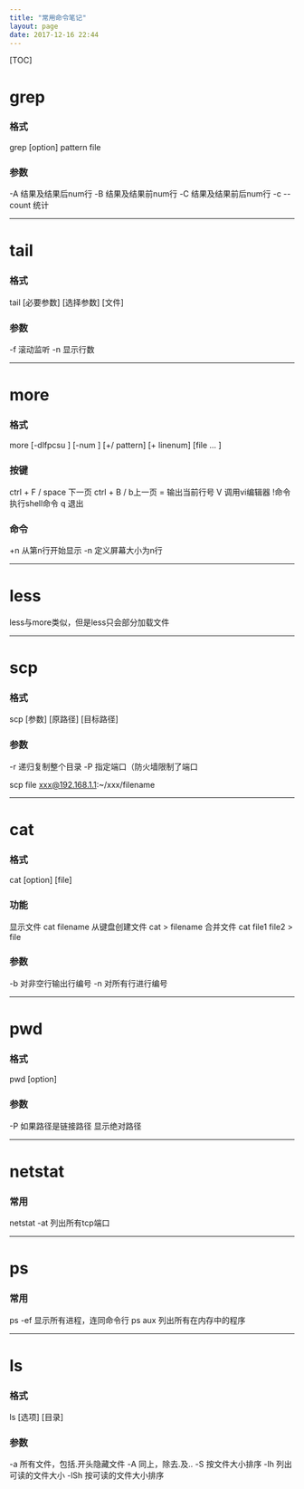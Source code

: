 ```yaml
---
title: "常用命令笔记"
layout: page
date: 2017-12-16 22:44
---
```


[TOC]

# grep

### 格式

grep [option] pattern file

### 参数

-A<num> 结果及结果后num行
-B<num> 结果及结果前num行
-C<num> 结果及结果前后num行
-c --count 统计

---

# tail

### 格式

tail [必要参数] [选择参数] [文件]

### 参数

-f 滚动监听
-n<num> 显示行数

---

# more

### 格式

more [-dlfpcsu ] [-num ] [+/ pattern] [+ linenum] [file ... ] 

### 按键
ctrl + F / space 下一页 
ctrl + B / b上一页
=        输出当前行号
V        调用vi编辑器
!命令   执行shell命令
q         退出

### 命令

+n 从第n行开始显示
-n 定义屏幕大小为n行

---

# less

less与more类似，但是less只会部分加载文件

---

# scp

### 格式

scp [参数] [原路径] [目标路径]

### 参数

-r 递归复制整个目录
-P 指定端口（防火墙限制了端口

scp file xxx@192.168.1.1:~/xxx/filename

---

# cat

### 格式

cat [option] [file]

### 功能

显示文件 cat filename
从键盘创建文件 cat > filename
合并文件 cat file1 file2 > file

### 参数

-b 对非空行输出行编号
-n 对所有行进行编号

---

# pwd

### 格式

pwd [option]

### 参数

-P 如果路径是链接路径 显示绝对路径

---

# netstat

### 常用

netstat -at 列出所有tcp端口

---

# ps

### 常用

ps -ef 显示所有进程，连同命令行
ps aux 列出所有在内存中的程序

---

# ls

### 格式

ls [选项] [目录]

### 参数

-a 所有文件，包括.开头隐藏文件
-A 同上，除去.及..
-S 按文件大小排序
-lh 列出可读的文件大小
-lSh 按可读的文件大小排序
